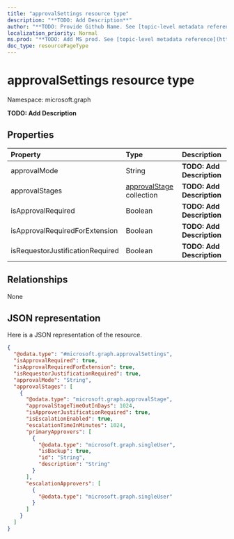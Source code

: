 ```yaml
---
title: "approvalSettings resource type"
description: "**TODO: Add Description**"
author: "**TODO: Provide Github Name. See [topic-level metadata reference](https://msgo.azurewebsites.net/add/document/guidelines/metadata.html#topic-level-metadata)**"
localization_priority: Normal
ms.prod: "**TODO: Add MS prod. See [topic-level metadata reference](https://msgo.azurewebsites.net/add/document/guidelines/metadata.html#topic-level-metadata)**"
doc_type: resourcePageType
---
```


# approvalSettings resource type


Namespace: microsoft.graph

**TODO: Add Description**

## Properties
|Property|Type|Description|
|:---|:---|:---|
|approvalMode|String|**TODO: Add Description**|
|approvalStages|[approvalStage](../resources/approvalstage.md) collection|**TODO: Add Description**|
|isApprovalRequired|Boolean|**TODO: Add Description**|
|isApprovalRequiredForExtension|Boolean|**TODO: Add Description**|
|isRequestorJustificationRequired|Boolean|**TODO: Add Description**|

## Relationships
None

## JSON representation
Here is a JSON representation of the resource.
<!-- {
  "blockType": "resource",
  "@odata.type": "microsoft.graph.approvalSettings"
}
-->
``` json
{
  "@odata.type": "#microsoft.graph.approvalSettings",
  "isApprovalRequired": true,
  "isApprovalRequiredForExtension": true,
  "isRequestorJustificationRequired": true,
  "approvalMode": "String",
  "approvalStages": [
    {
      "@odata.type": "microsoft.graph.approvalStage",
      "approvalStageTimeOutInDays": 1024,
      "isApproverJustificationRequired": true,
      "isEscalationEnabled": true,
      "escalationTimeInMinutes": 1024,
      "primaryApprovers": [
        {
          "@odata.type": "microsoft.graph.singleUser",
          "isBackup": true,
          "id": "String",
          "description": "String"
        }
      ],
      "escalationApprovers": [
        {
          "@odata.type": "microsoft.graph.singleUser"
        }
      ]
    }
  ]
}
```

